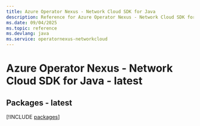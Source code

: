 ```yaml
---
title: Azure Operator Nexus - Network Cloud SDK for Java
description: Reference for Azure Operator Nexus - Network Cloud SDK for Java
ms.date: 09/04/2025
ms.topic: reference
ms.devlang: java
ms.service: operatornexus-networkcloud
---
```

# Azure Operator Nexus - Network Cloud SDK for Java - latest
## Packages - latest
[!INCLUDE [packages](operator-nexus---network-cloud-index.md)]